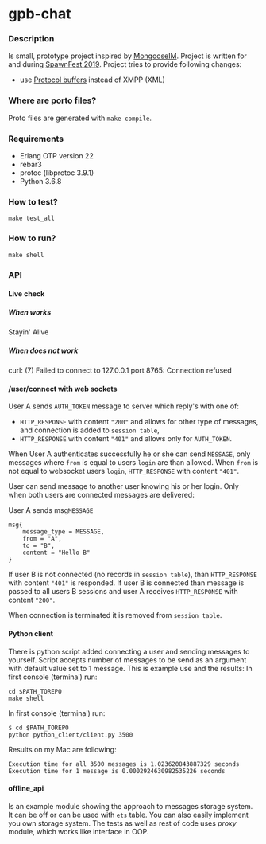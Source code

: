 # gpb-chat

### Description

Is small, prototype project inspired by [MongooseIM](https://github.com/esl/MongooseIM). Project is written for and during [SpawnFest 2019](https://spawnfest.github.io).
Project tries to provide following changes:
 - use [Protocol buffers](https://developers.google.com/protocol-buffers/) instead of XMPP (XML)

### Where are porto files?

Proto files are generated with `make compile`.

### Requirements
 - Erlang OTP version 22
 - rebar3
 - protoc (libprotoc 3.9.1)
 - Python 3.6.8

### How to test?

`make test_all`

### How to run?

`make shell`

### API

#### Live check

##### When works

Stayin' Alive

##### When does not work

curl: (7) Failed to connect to 127.0.0.1 port 8765: Connection refused

#### /user/connect with web sockets

User A sends `AUTH_TOKEN` message to server which reply's with one of:
 - `HTTP_RESPONSE` with content `"200"` and allows for other type of messages, and connection is added to `session table`,
 - `HTTP_RESPONSE` with content `"401"` and allows only for `AUTH_TOKEN`.

When User A authenticates successfully he or she can send `MESSAGE`,
only messages where `from` is equal to users `login` are than allowed.
When `from` is not equal to websocket users `login`, `HTTP_RESPONSE` with content `"401"`.

User can send message to another user knowing his or her login.
Only when both users are connected messages are delivered:

User A sends msg`MESSAGE`
```
msg{
    message_type = MESSAGE,
    from = "A",
    to = "B",
    content = "Hello B"
}
```
If user B is not connected (no records in `session table`), than `HTTP_RESPONSE` with content `"401"` is responded. If user B is connected than message is passed to all users B sessions and user A receives `HTTP_RESPONSE` with content `"200"`.

When connection is terminated it is removed from `session table`.

#### Python client

There is python script added connecting a user and sending messages to yourself.
Script accepts number of messages to be send as an argument with default value set to 1 message.
This is example use and the results:
In first console (terminal) run:

```
cd $PATH_TOREPO
make shell
```

In first console (terminal) run:

```
$ cd $PATH_TOREPO
python python_client/client.py 3500
```

Results on my Mac are following:
```
Execution time for all 3500 messages is 1.023620843887329 seconds
Execution time for 1 message is 0.0002924630982535226 seconds
```

#### offline_api 
Is an example module showing the approach to messages storage system.
It can be off or can be used with `ets` table.
You can also easily implement you own storage system.
The tests as well as rest of code uses *proxy* module, which works like interface in OOP.

